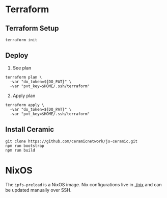 # Terraform

## Terraform Setup

```
terraform init
```

## Deploy

1. See plan

```
terraform plan \
  -var "do_token=${DO_PAT}" \
  -var "pvt_key=$HOME/.ssh/terraform"
```

2. Apply plan

```
terraform apply \
  -var "do_token=${DO_PAT}" \
  -var "pvt_key=$HOME/.ssh/terraform"
```

## Install Ceramic

```
git clone https://github.com/ceramicnetwork/js-ceramic.git
npm run bootstrap
npm run build
```

# NixOS

The `ipfs-preload` is a NixOS image. Nix configurations live in [./nix](./nix) and can be updated manually over SSH.
